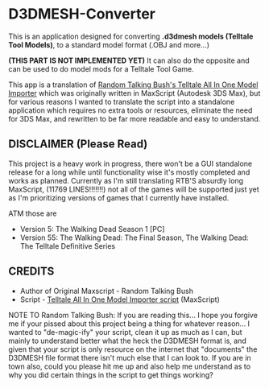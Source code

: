# D3DMESH-Converter
This is an application designed for converting **.d3dmesh models (Telltale Tool Models)**, to a standard model format (.OBJ and more...) 

**(THIS PART IS NOT IMPLEMENTED YET)** It can also do the opposite and can be used to do model mods for a Telltale Tool Game.

This app is a translation of [Random Talking Bush's Telltale All In One Model Importer](https://forum.xentax.com/viewtopic.php?f=16&t=11687&sid=6f8042ba574b8db30c500fe4520a66fc) which was originally written in MaxScript (Autodesk 3DS Max), but for various reasons I wanted to translate the script into a standalone application which requires no extra tools or resources, eliminate the need for 3DS Max, and rewritten to be far more readable and easy to understand.

## DISCLAIMER (Please Read)
This project is a heavy work in progress, there won't be a GUI standalone release for a long while until functionality wise it's mostly completed and works as planned. Currently as I'm still translating RTB'S absurdly long MaxScript, (11769 LINES!!!!!!!) not all of the games will be supported just yet as I'm prioritizing versions of games that I currently have installed. 

ATM those are 
- Version 5: The Walking Dead Season 1 [PC]
- Version 55: The Walking Dead: The Final Season, The Walking Dead: The Telltale Definitive Series

## CREDITS
- Author of Original Maxscript - Random Talking Bush
- Script - [Telltale All In One Model Importer script](https://forum.xentax.com/viewtopic.php?f=16&t=11687) (MaxScript)

NOTE TO Random Talking Bush: 
If you are reading this... I hope you forgive me if your pissed about this project being a thing for whatever reason... I wanted to "de-magic-ify" your script, clean it up as much as I can, but mainly to understand better what the heck the D3DMESH format is, and given that your script is only resource on the internet that "documents" the D3DMESH file format there isn't much else that I can look to. If you are in town also, could you please hit me up and also help me understand as to why you did certain things in the script to get things working?
